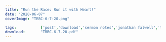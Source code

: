 ```yaml
---
title: "Run the Race: Run it with Heart!"
date: "2020-06-07"
coverImage: "TRBC-6-7-20.png"

tags:           ['post','download','sermon notes','jonathan falwell','trbc']
download:       "TRBC-6-7-20.pdf"
---
```

